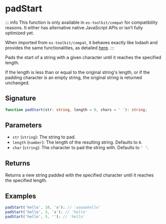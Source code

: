 # padStart

::: info
This function is only available in `es-toolkit/compat` for compatibility reasons. It either has alternative native JavaScript APIs or isn’t fully optimized yet.

When imported from `es-toolkit/compat`, it behaves exactly like lodash and provides the same functionalities, as detailed [here](../../../compatibility.md).
:::

Pads the start of a string with a given character until it reaches the specified length.

If the length is less than or equal to the original string's length, or if the padding character is an empty string,
the original string is returned unchanged.

## Signature

```typescript
function padStart(str: string, length = 0, chars = ' '): string;
```

## Parameters

- `str` (`string`): The string to pad.
- `length` (`number`): The length of the resulting string. Defaults to `0`.
- `char` (`string`): The character to pad the string with. Defaults to `' '`.

## Returns

Returns a new string padded with the specified character until it reaches the specified length.

## Examples

```javascript
padStart('hello', 10, 'a'); // 'aaaaahello'
padStart('hello', 3, 'a'); // 'hello'
padStart('hello', 5, ''); // 'hello'
```
